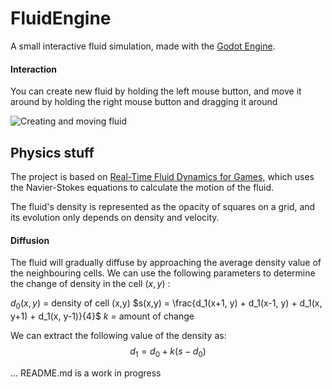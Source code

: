 # FluidEngine

A small interactive fluid simulation, made with the [Godot Engine](https://godotengine.org/).

#### Interaction

You can create new fluid by holding the left mouse button, and move it around by holding the right mouse button and dragging it around

![Creating and moving fluid](https://media.giphy.com/media/v1.Y2lkPTc5MGI3NjExZjRndG1uaXIxNjducms3NTN6bGlybGRtemx2NThpY2pmOTMxdWpzbiZlcD12MV9pbnRlcm5hbF9naWZfYnlfaWQmY3Q9Zw/4oQKdrIbijxkAgAZIQ/giphy.gif)

## Physics stuff

The project is based on [Real-Time Fluid Dynamics for Games](https://www.researchgate.net/publication/2560062_Real-Time_Fluid_Dynamics_for_Games), which uses the Navier-Stokes equations to calculate the motion of the fluid.

The fluid's density is represented as the opacity of squares on a grid, and its evolution only depends on density and velocity.

#### Diffusion

The fluid will gradually diffuse by approaching the average density value of the neighbouring cells. We can use the following parameters to determine the change of density in the cell $(x,y)$ :

$d_0(x,y)$ = density of cell (x,y)
$s(x,y) = \frac{d_1(x+1, y) + d_1(x-1, y) + d_1(x, y+1) + d_1(x, y-1)}{4}$
$k$ = amount of change

We can extract the following value of the density as:
$$d_1 = d_0 + k(s - d_0)$$

...
README.md is a work in progress
